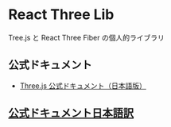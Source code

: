 # React Three Lib

Tree.js と React Three Fiber の個人的ライブラリ

## 公式ドキュメント

- [Three.js 公式ドキュメント（日本語版）](https://threejs.org/docs/index.html#manual/ja/introduction/Creating-a-scene)

## [公式ドキュメント日本語訳](./docs/README.md)
